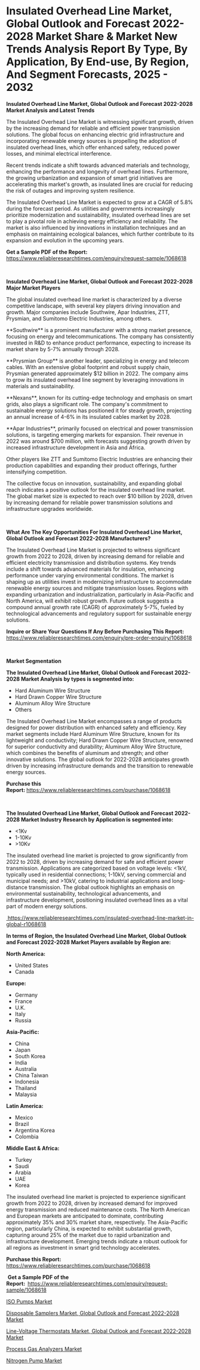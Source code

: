<p><h1>Insulated Overhead Line Market, Global Outlook and Forecast 2022-2028 Market Share & Market New Trends Analysis Report By Type, By Application, By End-use, By Region, And Segment Forecasts, 2025 - 2032</h1></p><p><strong>Insulated Overhead Line Market, Global Outlook and Forecast 2022-2028 Market Analysis and Latest Trends</strong></p>
<p><p>The Insulated Overhead Line Market is witnessing significant growth, driven by the increasing demand for reliable and efficient power transmission solutions. The global focus on enhancing electric grid infrastructure and incorporating renewable energy sources is propelling the adoption of insulated overhead lines, which offer enhanced safety, reduced power losses, and minimal electrical interference.</p><p>Recent trends indicate a shift towards advanced materials and technology, enhancing the performance and longevity of overhead lines. Furthermore, the growing urbanization and expansion of smart grid initiatives are accelerating this market's growth, as insulated lines are crucial for reducing the risk of outages and improving system resilience.</p><p>The Insulated Overhead Line Market is expected to grow at a CAGR of 5.8% during the forecast period. As utilities and governments increasingly prioritize modernization and sustainability, insulated overhead lines are set to play a pivotal role in achieving energy efficiency and reliability. The market is also influenced by innovations in installation techniques and an emphasis on maintaining ecological balances, which further contribute to its expansion and evolution in the upcoming years.</p></p>
<p><strong>Get a Sample PDF of the Report:&nbsp;</strong> <a href="https://www.reliableresearchtimes.com/enquiry/request-sample/1068618?utm_campaign=2748&utm_medium=2&utm_source=Github&utm_content=ia&utm_term=21032025&utm_id=insulated-overhead-line-market-global-outlook-and-forecast-2022-2028">https://www.reliableresearchtimes.com/enquiry/request-sample/1068618</a></p>
<p>&nbsp;</p>
<p><strong>Insulated Overhead Line Market, Global Outlook and Forecast 2022-2028 Major Market Players</strong></p>
<p><p>The global insulated overhead line market is characterized by a diverse competitive landscape, with several key players driving innovation and growth. Major companies include Southwire, Apar Industries, ZTT, Prysmian, and Sumitomo Electric Industries, among others.</p><p>**Southwire** is a prominent manufacturer with a strong market presence, focusing on energy and telecommunications. The company has consistently invested in R&D to enhance product performance, expecting to increase its market share by 5-7% annually through 2028.</p><p>**Prysmian Group** is another leader, specializing in energy and telecom cables. With an extensive global footprint and robust supply chain, Prysmian generated approximately $12 billion in 2022. The company aims to grow its insulated overhead line segment by leveraging innovations in materials and sustainability.</p><p>**Nexans**, known for its cutting-edge technology and emphasis on smart grids, also plays a significant role. The company's commitment to sustainable energy solutions has positioned it for steady growth, projecting an annual increase of 4-6% in its insulated cables market by 2028.</p><p>**Apar Industries**, primarily focused on electrical and power transmission solutions, is targeting emerging markets for expansion. Their revenue in 2022 was around $700 million, with forecasts suggesting growth driven by increased infrastructure development in Asia and Africa.</p><p>Other players like ZTT and Sumitomo Electric Industries are enhancing their production capabilities and expanding their product offerings, further intensifying competition. </p><p>The collective focus on innovation, sustainability, and expanding global reach indicates a positive outlook for the insulated overhead line market. The global market size is expected to reach over $10 billion by 2028, driven by increasing demand for reliable power transmission solutions and infrastructure upgrades worldwide.</p></p>
<p>&nbsp;</p>
<p><strong>What Are The Key Opportunities For Insulated Overhead Line Market, Global Outlook and Forecast 2022-2028 Manufacturers?</strong></p>
<p><p>The Insulated Overhead Line Market is projected to witness significant growth from 2022 to 2028, driven by increasing demand for reliable and efficient electricity transmission and distribution systems. Key trends include a shift towards advanced materials for insulation, enhancing performance under varying environmental conditions. The market is shaping up as utilities invest in modernizing infrastructure to accommodate renewable energy sources and mitigate transmission losses. Regions with expanding urbanization and industrialization, particularly in Asia-Pacific and North America, will exhibit robust growth. Future outlook suggests a compound annual growth rate (CAGR) of approximately 5-7%, fueled by technological advancements and regulatory support for sustainable energy solutions.</p></p>
<p><strong>Inquire or Share Your Questions If Any Before Purchasing This Report:</strong> <a href="https://www.reliableresearchtimes.com/enquiry/pre-order-enquiry/1068618?utm_campaign=2748&utm_medium=2&utm_source=Github&utm_content=ia&utm_term=21032025&utm_id=insulated-overhead-line-market-global-outlook-and-forecast-2022-2028">https://www.reliableresearchtimes.com/enquiry/pre-order-enquiry/1068618</a></p>
<p>&nbsp;</p>
<p><strong>Market Segmentation</strong></p>
<p><strong>The Insulated Overhead Line Market, Global Outlook and Forecast 2022-2028 Market Analysis by types is segmented into:</strong></p>
<p><ul><li>Hard Aluminum Wire Structure</li><li>Hard Drawn Copper Wire Structure</li><li>Aluminum Alloy Wire Structure</li><li>Others</li></ul></p>
<p><p>The Insulated Overhead Line Market encompasses a range of products designed for power distribution with enhanced safety and efficiency. Key market segments include Hard Aluminum Wire Structure, known for its lightweight and conductivity; Hard Drawn Copper Wire Structure, renowned for superior conductivity and durability; Aluminum Alloy Wire Structure, which combines the benefits of aluminum and strength; and other innovative solutions. The global outlook for 2022-2028 anticipates growth driven by increasing infrastructure demands and the transition to renewable energy sources.</p></p>
<p><strong>Purchase this Report:&nbsp;</strong><a href="https://www.reliableresearchtimes.com/purchase/1068618?utm_campaign=2748&utm_medium=2&utm_source=Github&utm_content=ia&utm_term=21032025&utm_id=insulated-overhead-line-market-global-outlook-and-forecast-2022-2028">https://www.reliableresearchtimes.com/purchase/1068618</a></p>
<p>&nbsp;</p>
<p><strong>The Insulated Overhead Line Market, Global Outlook and Forecast 2022-2028 Market Industry Research by Application is segmented into:</strong></p>
<p><ul><li><1Kv</li><li>1-10Kv</li><li>>10Kv</li></ul></p>
<p><p>The insulated overhead line market is projected to grow significantly from 2022 to 2028, driven by increasing demand for safe and efficient power transmission. Applications are categorized based on voltage levels: <1kV, typically used in residential connections; 1-10kV, serving commercial and municipal needs; and >10kV, catering to industrial applications and long-distance transmission. The global outlook highlights an emphasis on environmental sustainability, technological advancements, and infrastructure development, positioning insulated overhead lines as a vital part of modern energy solutions.</p></p>
<p><a href="https://www.reliableresearchtimes.com/insulated-overhead-line-market-in-global-r1068618?utm_campaign=2748&utm_medium=2&utm_source=Github&utm_content=ia&utm_term=21032025&utm_id=insulated-overhead-line-market-global-outlook-and-forecast-2022-2028">&nbsp;https://www.reliableresearchtimes.com/insulated-overhead-line-market-in-global-r1068618</a></p>
<p><strong>In terms of Region, the Insulated Overhead Line Market, Global Outlook and Forecast 2022-2028 Market Players available by Region are:</strong></p>
<p>
    <p> <strong> North America: </strong>
        <ul>
            <li>United States</li>
            <li>Canada</li>
        </ul>
        </p> 
    <p> <strong> Europe: </strong>
        <ul>
            <li>Germany</li>
            <li>France</li>
            <li>U.K.</li>
            <li>Italy</li>
            <li>Russia</li>
        </ul>
        </p> 
    <p> <strong> Asia-Pacific: </strong>
        <ul>
            <li>China</li>
            <li>Japan</li>
            <li>South Korea</li>
            <li>India</li>
            <li>Australia</li>
            <li>China Taiwan</li>
            <li>Indonesia</li>
            <li>Thailand</li>
            <li>Malaysia</li>
        </ul>
        </p> 
    <p> <strong> Latin America: </strong>
        <ul>
            <li>Mexico</li>
            <li>Brazil</li>
            <li>Argentina Korea</li>
            <li>Colombia</li>
        </ul>
        </p> 
    <p> <strong> Middle East & Africa: </strong>
        <ul>
            <li>Turkey</li>
            <li>Saudi</li>
            <li>Arabia</li>
            <li>UAE</li>
            <li>Korea</li>
        </ul>
    </p>
    </p>
<p><p>The insulated overhead line market is projected to experience significant growth from 2022 to 2028, driven by increased demand for improved energy transmission and reduced maintenance costs. The North American and European markets are anticipated to dominate, contributing approximately 35% and 30% market share, respectively. The Asia-Pacific region, particularly China, is expected to exhibit substantial growth, capturing around 25% of the market due to rapid urbanization and infrastructure development. Emerging trends indicate a robust outlook for all regions as investment in smart grid technology accelerates.</p></p>
<p><strong>Purchase this Report: </strong><a href="https://www.reliableresearchtimes.com/purchase/1068618?utm_campaign=2748&utm_medium=2&utm_source=Github&utm_content=ia&utm_term=21032025&utm_id=insulated-overhead-line-market-global-outlook-and-forecast-2022-2028">https://www.reliableresearchtimes.com/purchase/1068618</a></p>
<p>&nbsp;<strong>Get a Sample PDF of the Report:&nbsp;&nbsp;</strong><a href="https://www.reliableresearchtimes.com/enquiry/request-sample/1068618?utm_campaign=2748&utm_medium=2&utm_source=Github&utm_content=ia&utm_term=21032025&utm_id=insulated-overhead-line-market-global-outlook-and-forecast-2022-2028">https://www.reliableresearchtimes.com/enquiry/request-sample/1068618</a></p>
<p><strong></strong></p>
<p><p><a href="https://www.linkedin.com/pulse/lucrative-growth-iso-pumps-market-forecasted-cagr-115-from-2025-trkje?utm_campaign=2748&utm_medium=2&utm_source=Github&utm_content=ia&utm_term=21032025&utm_id=insulated-overhead-line-market-global-outlook-and-forecast-2022-2028">ISO Pumps Market</a></p><p><a href="https://github.com/ziwersekos/Market-Research-Report-List-1/blob/main/disposable-samplers-market-global-outlook-and-forecast-2022-2028-market.md?utm_campaign=2748&utm_medium=2&utm_source=Github&utm_content=ia&utm_term=21032025&utm_id=insulated-overhead-line-market-global-outlook-and-forecast-2022-2028">Disposable Samplers Market, Global Outlook and Forecast 2022-2028 Market</a></p><p><a href="https://github.com/shirlantosx7/Market-Research-Report-List-1/blob/main/line-voltage-thermostats-market-global-outlook-and-forecast-2022-2028-market.md?utm_campaign=2748&utm_medium=2&utm_source=Github&utm_content=ia&utm_term=21032025&utm_id=insulated-overhead-line-market-global-outlook-and-forecast-2022-2028">Line-Voltage Thermostats Market, Global Outlook and Forecast 2022-2028 Market</a></p><p><a href="https://www.linkedin.com/pulse/process-gas-analyzers-market-research-report-identifying-rmove?utm_campaign=2748&utm_medium=2&utm_source=Github&utm_content=ia&utm_term=21032025&utm_id=insulated-overhead-line-market-global-outlook-and-forecast-2022-2028">Process Gas Analyzers Market</a></p><p><a href="https://www.linkedin.com/pulse/detailed-nitrogen-pump-market-study-44-cagr-growth-trend-analysis-0znse?utm_campaign=2748&utm_medium=2&utm_source=Github&utm_content=ia&utm_term=21032025&utm_id=insulated-overhead-line-market-global-outlook-and-forecast-2022-2028">Nitrogen Pump Market</a></p></p>